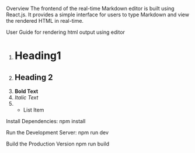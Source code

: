 Overview
The frontend of the real-time Markdown editor is built using React.js. It provides a simple interface for users to type Markdown and view the rendered HTML in real-time.

User Guide for rendering html output using editor
1. # Heading1
2. ## Heading 2
3. **Bold Text**
4. *Italic Text*
5. - List Item

Install Dependencies:
npm install

Run the Development Server:
npm run dev

Build the Production Version
npm run build




